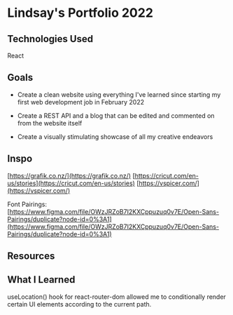 # Lindsay's Portfolio 2022

## Technologies Used

React

## Goals

* Create a clean website using everything I've learned since starting my first web development job in February 2022

* Create a REST API and a blog that can be edited and commented on from the website itself

* Create a visually stimulating showcase of all my creative endeavors

## Inspo

[https://grafik.co.nz/](https://grafik.co.nz/)
[https://cricut.com/en-us/stories](https://cricut.com/en-us/stories)
[https://vspicer.com/](https://vspicer.com/)

Font Pairings: [https://www.figma.com/file/OWzJRZoB7I2KXCppuzuq0v7E/Open-Sans-Pairings/duplicate?node-id=0%3A1](https://www.figma.com/file/OWzJRZoB7I2KXCppuzuq0v7E/Open-Sans-Pairings/duplicate?node-id=0%3A1) 

## Resources


## What I Learned 

useLocation() hook for react-router-dom allowed me to conditionally render certain UI elements according to the current path.

